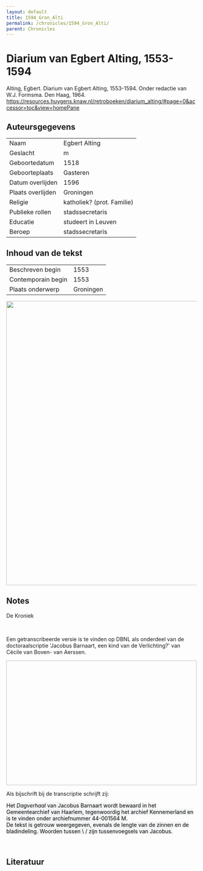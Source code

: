 ```yaml
---
layout: default
title: 1594_Gron_Alti
permalink: /chronicles/1594_Gron_Alti/
parent: Chronicles
--- 
```



# Diarium van Egbert Alting, 1553-1594 

Alting, Egbert. Diarium van Egbert Alting, 1553-1594. Onder redactie van W.J. Formsma. Den Haag, 1964. https://resources.huygens.knaw.nl/retroboeken/diarium_alting/#page=0&accessor=toc&view=homePane 

## Auteursgegevens 

| | | 
| --------------- | --------------- | 
| Naam | Egbert Alting | 
| Geslacht | m | 
 | Geboortedatum | 1518 | 
| Geboorteplaats | Gasteren | 
| Datum overlijden | 1596 | 
| Plaats overlijden | Groningen | 
| Religie | katholiek? (prot. Familie) | 
| Publieke rollen | stadssecretaris | 
| Educatie | studeert in Leuven | 
| Beroep | stadssecretaris | 

## Inhoud van de tekst 

| | | 
| --------------- | --------------- | 
| Beschreven begin | 1553 | 
| Contemporain begin | 1553 | 
| Plaats onderwerp | Groningen | 

[<img src="..\..\barplots_chronicles\1594_Gron_Alti.jpg" width="750"/>](..\..\barplots_chronicles\1594_Gron_Alti.jpg) 

## Notes 

<div data-schema-version="8"><p>De Kroniek</p>
<p>&nbsp;</p>
<p>Een getranscribeerde versie is te vinden op DBNL als onderdeel van de doctoraalscriptie 'Jacobus Barnaart, een kind van de Verlichting?' van Cécile van Boven- van Aerssen.</p>
<p><img alt="" data-attachment-key="XMKBAG3I" width="606" height="329"></p>
<p>Als bijschrift bij de transcriptie schrijft zij:</p>
<p><span style="color: #000000"><span style="background-color: #f3f4f5">Het&nbsp;</span></span><em><span style="color: #000000"><span style="background-color: #f3f4f5">Dagverhaal</span></span></em><span style="color: #000000"><span style="background-color: #f3f4f5">&nbsp;van Jacobus Barnaart wordt bewaard in het Gemeentearchief van Haarlem, tegenwoordig het archief Kennemerland en is te vinden onder archiefnummer 44-001564 M.<br>De tekst is getrouw weergegeven, evenals de lengte van de zinnen en de bladindeling. Woorden tussen \ / zijn tussenvoegsels van Jacobus.</span></span></p>
<p>&nbsp;</p>
</div> 

## Literatuur 

